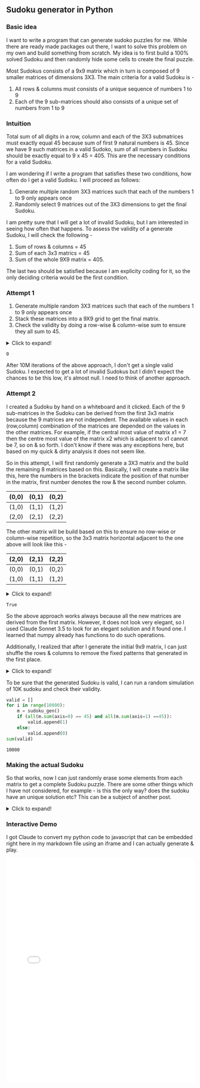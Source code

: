 ## Sudoku generator in Python

### Basic idea
I want to write a program that can generate sudoko puzzles for me. While there are ready made packages out there, I want to solve this problem on my own and build something from scratch. My idea is to first build a 100% solved Sudoku and then randomly hide some cells to create the final puzzle.

Most Sudokus consists of a 9x9 matrix which in turn is composed of 9 smaller matrices of dimensions 3X3. The main criteria for a valid Sudoku is - 

1. All rows & columns must consists of a unique sequence of numbers 1 to 9
2. Each of the 9 sub-matrices should also consists of a unique set of numbers from 1 to 9

### Intuition
Total sum of all digits in a row, column and each of the 3X3 submatrices must exactly equal 45 because sum of first 9 natural numbers is 45. Since we have 9 such matrices in a valid Sudoko, sum of all numbers in Sudoku should be exactly equal to 9 x 45 = 405. This are the necessary conditions for a valid Sudoku.

I am wondering if I write a program that satisfies these two conditions, how often do I get a valid Sudoku. I will proceed as follows:

1. Generate multiple random 3X3 matrices such that each of the numbers 1 to 9 only appears once
2. Randomly select 9 matrices out of the 3X3 dimensions to get the final Sudoku.

I am pretty sure that I will get a lot of invalid Sudoku, but I am interested in seeing how often that happens. To assess the validity of a generate Sudoku, I will check the following -

1. Sum of rows & columns = 45
2. Sum of each 3x3 matrics = 45
3. Sum of the whole 9X9 matrix = 405.

The last two should be satisfied because I am explicity coding for it, so the only deciding criteria would be the first condition. 

### Attempt 1

1. Generate multiple random 3X3 matrices such that each of the numbers 1 to 9 only appears once
2. Stack these matrices into a 9X9 grid to get the final matrix.
3. Check the validity by doing a row-wise & column-wise sum to ensure they all sum to 45.

<details>
  <summary>Click to expand!</summary>

```python
import pandas as pd
import numpy as np
import seaborn as sns
import matplotlib.pyplot as plt
import random
import plotly.express as px

d = [1,2,3,4,5,6,7,8,9]
valid = []

for i in range(10000000):
    x1 = np.random.choice(d,size=(3,3),replace=False)
    x2 = np.random.choice(d,size=(3,3),replace=False)
    x3 = np.random.choice(d,size=(3,3),replace=False)
    x4 = np.random.choice(d,size=(3,3),replace=False)
    x5 = np.random.choice(d,size=(3,3),replace=False)
    x6 = np.random.choice(d,size=(3,3),replace=False)
    x7 = np.random.choice(d,size=(3,3),replace=False)
    x8 = np.random.choice(d,size=(3,3),replace=False)
    x9 = np.random.choice(d,size=(3,3),replace=False)

    s1 = np.hstack([x1,x2,x3])
    s2 = np.hstack([x4,x5,x6])
    s3 = np.hstack([x7,x8,x9])

    s = np.vstack([s1,s2,s3])
    if (all(s.sum(axis=0) == 45) and all(s.sum(axis=1) ==45)):
        valid.append(1)
    else:
        valid.append(0)


sum(valid)
```
</details>





    0



After 10M iterations of the above approach, I don't get a single valid Sudoku. I expected to get a lot of invalid Sudokus but I didn't expect the chances to be this low, it's almost null. I need to think of another approach.

### Attempt 2

I created a Sudoku by hand on a whiteboard and it clicked. Each of the 9 sub-matrices in the Sudoku can be derived from the first 3x3 matrix because the 9 matrices are not independent. The available values in each (row,column) combination of the matrices are depended on the values in the other matrices. For example, if the central most value of matrix x1 = 7 then the centre most value of the matrix x2 which is adjacent to x1 cannot be 7, so on & so forth. I don't know if there was any exceptions here, but based on my quick & dirty analysis it does not seem like. 

So in this attempt, I will first randomly generate a 3X3 matrix and the build the remaining 8 matrices based on this. Basically, I will create a matrix like this, here the numbers in the brackets indicate the position of that number in the matrix, first number denotes the row & the second number column.

|(0,0)|(0,1)|(0,2)|
|-----|-----|-----|
|(1,0)|(1,1)|(1,2)|
|(2,0)|(2,1)|(2,2)|

The other matrix will be build based on this to ensure no row-wise or column-wise repetition, so the 3x3 matrix horizontal adjacent to the one above will look like this - 

|(2,0)|(2,1)|(2,2)|
|-----|-----|-----|
|(0,0)|(0,1)|(0,2)|
|(1,0)|(1,1)|(1,2)|

<details>
  <summary>Click to expand!</summary>

```python
y1 = np.random.choice(d,size=(3,3),replace=False) #Initial random matrix

y2 = np.array([[y1[2,0], y1[2,1], y1[2,2]],
               [y1[0,0], y1[0,1], y1[0,2]],
               [y1[1,0], y1[1,1], y1[1,2]]])

y3 = np.array([[y1[1,0], y1[1,1], y1[1,2]],
               [y1[2,0], y1[2,1], y1[2,2]],
               [y1[0,0], y1[0,1], y1[0,2]]])

y4 = np.array([[y1[0,1],y1[0,2],y1[0,0]],
               [y1[1,1],y1[1,2],y1[1,0]],
               [y1[2,1],y1[2,2],y1[2,0]]])

y5 = np.array([[y4[2,0], y4[2,1], y4[2,2]],
               [y4[0,0], y4[0,1], y4[0,2]],
               [y4[1,0], y4[1,1], y4[1,2]]])

y6 = np.array([[y4[1,0], y4[1,1], y4[1,2]],
               [y4[2,0], y4[2,1], y4[2,2]],
               [y4[0,0], y4[0,1], y4[0,2]]])

y7 = np.array([[y4[0,1],y4[0,2],y4[0,0]],
               [y4[1,1],y4[1,2],y4[1,0]],
               [y4[2,1],y4[2,2],y4[2,0]]])

y8 = np.array([[y7[2,0], y7[2,1], y7[2,2]],
               [y7[0,0], y7[0,1], y7[0,2]],
               [y7[1,0], y7[1,1], y7[1,2]]])

y9 = np.array([[y7[1,0], y7[1,1], y7[1,2]],
               [y7[2,0], y7[2,1], y7[2,2]],
               [y7[0,0], y7[0,1], y7[0,2]]])

m1 = np.hstack([y1,y2,y3])
m2 = np.hstack([y4,y5,y6])
m3 = np.hstack([y7,y8,y9])

m = np.vstack([m1,m2,m3])

(all(m.sum(axis=0) == 45) and all(m.sum(axis=1) ==45))
```
</details>





    True



So the above approach works always because all the new matrices are derived from the first matrix. However, it does not look very elegant, so I used Claude Sonnet 3.5 to look for an elegant solution and it found one. I learned that numpy already has functions to do such operations.

Additionally, I realized that after I generate the initial 9x9 matrix, I can just shuffle the rows & columns to remove the fixed patterns that generated in the first place. 

<details>
  <summary>Click to expand!</summary>

```python
import numpy as np

d = [1, 2, 3, 4, 5, 6, 7, 8, 9]

def sudoku_gen(row_perm1 = [2,0,1], row_perm2 = [1,2,0]):


    # Create initial random 3x3 matrix
    y1 = np.random.choice(d, size=(3,3), replace=False)

    # Define row permutations
    # row_perm1 = [2, 0, 1]
    # row_perm2 = [1, 2, 0]

    # Generate y2 and y3 by row permutations of y1
    y2 = y1[row_perm1]
    y3 = y1[row_perm2]

    # Generate y4 by column rotation of y1
    y4 = np.roll(y1, -1, axis=1)

    # Generate y5 and y6 by row permutations of y4
    y5 = y4[row_perm1]
    y6 = y4[row_perm2]

    # Generate y7 by column rotation of y4
    y7 = np.roll(y4, -1, axis=1)

    # Generate y8 and y9 by row permutations of y7
    y8 = y7[row_perm1]
    y9 = y7[row_perm2]
    
    row_1 = [y1, y2, y3]
    row_2 = [y4, y5, y6]
    row_3 = [y7, y8, y9]
    
    indices = np.random.choice(len(row_1), size=3, replace=False)

    m1 = np.hstack(row_1)
    m2 = np.hstack(row_2)
    m3 = np.hstack(row_3)

    cols = [m1, m2, m3]

    col_indices = np.random.choice(len(cols), size=3, replace=False)

    #m = np.vstack([cols[i] for i in col_indices])
    m = np.vstack(cols)

    #Randomizing the columns & rows to remove the obvious patterns
    
    # Shuffle rows
    np.random.shuffle(m)
    
    # Shuffle columns
    m = m.T
    np.random.shuffle(m)
    m = m.T
    
    return m


```
</details>

To be sure that the generated Sudoku is valid, I can run a random simulation of 10K sudoku and check their validity.


```python
valid = []
for i in range(10000):
    m = sudoku_gen()
    if (all(m.sum(axis=0) == 45) and all(m.sum(axis=1) ==45)):
        valid.append(1)
    else:
        valid.append(0)
sum(valid)
```




    10000



### Making the actual Sudoku

So that works, now I can just randomly erase some elements from each matrix to get a complete Sudoku puzzle. There are some other things which I have not considered, for example - is this the only way? does the sudoku have an unique solution etc? This can be a subject of another post.

<details>
  <summary>Click to expand!</summary>

```python
# Create a copy of the solution
solution = m.copy()

# Remove random elements to create the puzzle
num_to_remove = 40  # Adjust this number to control difficulty
indices = np.arange(81)
np.random.shuffle(indices)
for i in indices[:num_to_remove]:
    m[i // 9, i % 9] = 0  # Use 0 to represent empty cells
```

</details>

### Interactive Demo

I got Claude to convert my python code to javascript that can be embedded right here in my markdown file using an iframe and I can actually generate & play.

<iframe src="/assets/sudoku-generator/sudoku-html.html" width="100%" height="600px" frameborder="0"></iframe>

